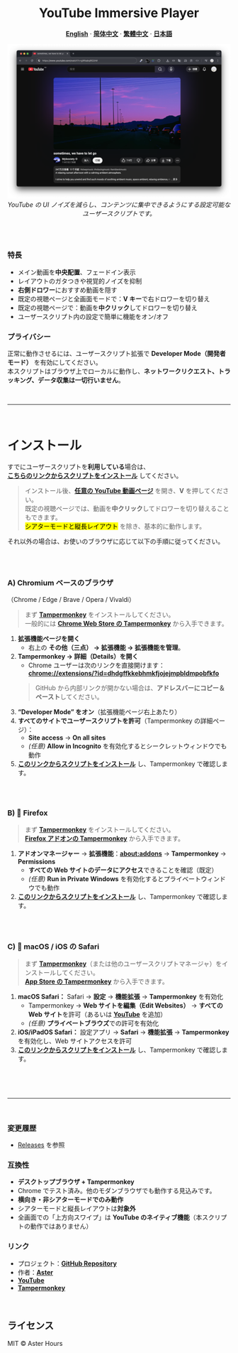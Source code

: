 <div align="center">
  <h1>YouTube Immersive Player</h1>

  <p><strong><a href="README.md">English</a></strong> · <strong><a href="README.zh-CN.md">简体中文</a></strong> · <strong><a href="README.zh-TW.md">繁體中文</a></strong> · <strong><a href="README.ja.md">日本語</a></strong></p>

  <img src="./example.png"
       alt="YouTube Immersive Player – デモ"
       width="800"
       style="max-width:100%; height:auto;">
  <br>
  <em>YouTube の UI ノイズを減らし、コンテンツに集中できるようにする設定可能なユーザースクリプトです。</em>
</div>

<br><br>

### 特長

- メイン動画を**中央配置**、フェードイン表示  
- レイアウトのガタつきや視覚的ノイズを抑制  
- **右側ドロワー**におすすめ動画を隠す  
- 既定の視聴ページと全画面モードで：**V キー**で右ドロワーを切り替え  
- 既定の視聴ページで：動画を**中クリック**してドロワーを切り替え  
- ユーザースクリプト内の設定で簡単に機能をオン/オフ

### プライバシー

正常に動作させるには、ユーザースクリプト拡張で **Developer Mode（開発者モード）** を有効にしてください。  
本スクリプトはブラウザ上でローカルに動作し、**ネットワークリクエスト、トラッキング、データ収集は一切行いません**。

<br>

---

<br>

# インストール

すでにユーザースクリプトを**利用している**場合は、  
**[こちらのリンクからスクリプトをインストール](https://raw.githubusercontent.com/AsterHours/youtube-immersive-player/main/youtube-immersive-player.user.js)** してください。

> インストール後、**[任意の YouTube 動画ページ](https://www.youtube.com/watch?v=az0J8O8wRU8)** を開き、**V** を押してください。  
> 既定の視聴ページでは、動画を**中クリック**してドロワーを切り替えることもできます。  
> <mark>シアターモードと縦長レイアウト</mark> を除き、基本的に動作します。

それ以外の場合は、お使いのブラウザに応じて以下の手順に従ってください。

<br><br>

### A) Chromium ベースのブラウザ  
（Chrome / Edge / Brave / Opera / Vivaldi）

> まず **[Tampermonkey](https://www.tampermonkey.net/)** をインストールしてください。  
> 一般的には **[Chrome Web Store の Tampermonkey](https://chromewebstore.google.com/detail/tampermonkey/dhdgffkkebhmkfjojejmpbldmpobfkfo)** から入手できます。

1. **拡張機能ページを開く**  
   - 右上の **その他（三点） → 拡張機能 → 拡張機能を管理**。
2. **Tampermonkey → 詳細（Details）を開く**  
   - Chrome ユーザーは次のリンクを直接開けます：**[chrome://extensions/?id=dhdgffkkebhmkfjojejmpbldmpobfkfo](chrome://extensions/?id=dhdgffkkebhmkfjojejmpbldmpobfkfo)**  
   > GitHub から内部リンクが開かない場合は、**アドレスバーにコピー＆ペースト**してください。
3. **“Developer Mode” をオン**（拡張機能ページ右上あたり）
4. **すべてのサイトでユーザースクリプトを許可**（Tampermonkey の詳細ページ）：  
   - **Site access** → **On all sites**  
   - *(任意)* **Allow in Incognito** を有効化するとシークレットウィンドウでも動作
5. **[このリンクからスクリプトをインストール](https://raw.githubusercontent.com/AsterHours/youtube-immersive-player/main/youtube-immersive-player.user.js)** し、Tampermonkey で確認します。

<br><br>

### B) 🦊 Firefox

> まず **[Tampermonkey](https://www.tampermonkey.net/)** をインストールしてください。  
> **[Firefox アドオンの Tampermonkey](https://addons.mozilla.org/firefox/addon/tampermonkey/)** から入手できます。

1. **アドオンマネージャー** → **拡張機能**：**[about:addons](about:addons)** → **Tampermonkey** → **Permissions**  
   - **すべての Web サイトのデータにアクセス**できることを確認（既定）  
   - *(任意)* **Run in Private Windows** を有効化するとプライベートウィンドウでも動作
2. **[このリンクからスクリプトをインストール](https://raw.githubusercontent.com/AsterHours/youtube-immersive-player/main/youtube-immersive-player.user.js)** し、Tampermonkey で確認します。

<br><br>

### C)  macOS / iOS の Safari

> まず **[Tampermonkey](https://www.tampermonkey.net/)**（または他のユーザースクリプトマネージャ）をインストールしてください。  
> **[App Store の Tampermonkey](https://apps.apple.com/us/app/tampermonkey/id6738342400)** から入手できます。

1. **macOS Safari：** Safari → **設定** → **機能拡張** → **Tampermonkey** を有効化  
   - Tampermonkey → **Web サイトを編集（Edit Websites）** → **すべての Web サイト**を許可（あるいは **[YouTube](https://www.youtube.com/)** を追加）  
   - *(任意)* **プライベートブラウズ**での許可を有効化  
2. **iOS/iPadOS Safari：** 設定アプリ → **Safari** → **機能拡張** → **Tampermonkey** を有効化し、Web サイトアクセスを許可  
3. **[このリンクからスクリプトをインストール](https://raw.githubusercontent.com/AsterHours/youtube-immersive-player/main/youtube-immersive-player.user.js)** し、Tampermonkey で確認します。

<br><br><br>

---

<br>

### 変更履歴
- [Releases](https://github.com/AsterHours/youtube-immersive-player/releases) を参照

### 互換性

- **デスクトップブラウザ + Tampermonkey**
- Chrome でテスト済み。他のモダンブラウザでも動作する見込みです。
- **横向き・非シアターモードでのみ動作**  
- シアターモードと縦長レイアウトは**対象外**  
- 全画面での「上方向スワイプ」は **YouTube のネイティブ機能**（本スクリプトの動作ではありません）

### リンク

- プロジェクト：**[GitHub Repository](https://github.com/AsterHours/youtube-immersive-player)**  
- 作者：**[Aster](https://github.com/AsterHours)**  
- **[YouTube](https://www.youtube.com/)**  
- **[Tampermonkey](https://www.tampermonkey.net/)**

<br>

## ライセンス

MIT © Aster Hours
